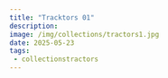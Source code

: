 ```yaml
---
title: "Tracktors 01"
description: 
image: /img/collections/tractors1.jpg
date: 2025-05-23
tags: 
 - collectionstractors
---
```


